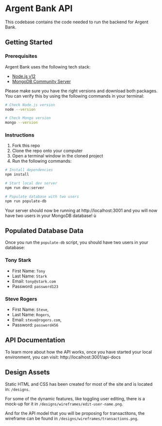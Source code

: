 # Argent Bank API

This codebase contains the code needed to run the backend for Argent Bank.

## Getting Started

### Prerequisites

Argent Bank uses the following tech stack:

-   [Node.js v12](https://nodejs.org/en/)
-   [MongoDB Community Server](https://www.mongodb.com/try/download/community)

Please make sure you have the right versions and download both packages. You can verify this by using the following commands in your terminal:

```bash
# Check Node.js version
node --version

# Check Mongo version
mongo --version
```

### Instructions

1. Fork this repo
1. Clone the repo onto your computer
1. Open a terminal window in the cloned project
1. Run the following commands:

```bash
# Install dependencies
npm install

# Start local dev server
npm run dev:server

# Populate database with two users
npm run populate-db
```

Your server should now be running at http://localhost:3001 and you will now have two users in your MongoDB database!
ù

## Populated Database Data

Once you run the `populate-db` script, you should have two users in your database:

### Tony Stark

-   First Name: `Tony`
-   Last Name: `Stark`
-   Email: `tony@stark.com`
-   Password: `password123`

### Steve Rogers

-   First Name: `Steve`,
-   Last Name: `Rogers`,
-   Email: `steve@rogers.com`,
-   Password: `password456`

## API Documentation

To learn more about how the API works, once you have started your local environment, you can visit: http://localhost:3001/api-docs

## Design Assets

Static HTML and CSS has been created for most of the site and is located in: `/designs`.

For some of the dynamic features, like toggling user editing, there is a mock-up for it in `/designs/wireframes/edit-user-name.png`.

And for the API model that you will be proposing for transactitons, the wireframe can be found in `/designs/wireframes/transactions.png`.
